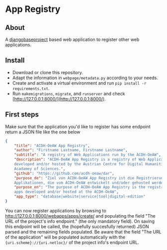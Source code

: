 # App Registry

## About

A [djangobaseproject](https://github.com/acdh-oeaw/djangobaseproject) based web application to register other web applications.

## Install

* Download or clone this repository.
* Adapt the information in `webpage/metadata.py` according to your needs.
* Create and activate a virtual environment and run `pip install -r requirements.txt`.
* Run `makemigrations`, `migrate`, and `runserver` and check [http://127.0.0.1:8000/](http://127.0.0.1:8000/).

## First steps

Make sure that the application you'd like to register has some endpoint return a JSON file like the one below

```json
{
    "title": "ACDH-OeAW App Registry",
    "author": "Firstname Lastname, Firstname Lastname",
    "subtitle": "A registry of Web Applications run by the ACDH-OeAW",
    "description": "ACDH-OeAW App Registry is a registry of Web Applications\
    developed and/or hosted by the Austrian Centre for Digital Humanities at the Austrian\
    Acadamey of Sciences.",
    "github": "https://github.com/acdh-oeaw/dar",
    "purpose_de": "Ziel von ACDH-OeAW App Registry ist die Registrierung von Web\
    Applikationen, die vom ACDH-OeAW entwickelt und/oder gehosted werden.",
    "purpose_en": "The purpose of ACDH-OeAW App Registry is the registration of web\
    apps developed and/or hosted at the ACDH-OeAW",
    "app_type": "database|website|service|tool|digital-edition"
}
```

You can now register applications by browsing to http://127.0.0.1:8000/webapps/apps/create/ and populating the field "The URL of the project's info endpoint." (the only mandatory field). On saving this endpoint will be called, the (hopefully succesfully returned) JSON parsed and the remaining fields populated. Be aware that the field "The URL of the application" will be populated automatically with the `{uri.scheme}://{uri.netloc}/` of the project info's endpoint URL.
